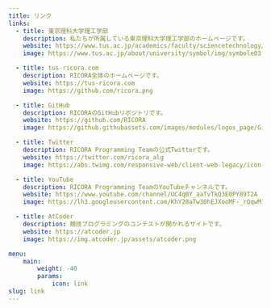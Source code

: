 ```yaml
---
title: リンク
links:
  - title: 東京理科大学理工学部
    description: 私たちが所属している東京理科大学理工学部のホームページです。
    website: https://www.tus.ac.jp/academics/faculty/sciencetechnology/
    image: https://www.tus.ac.jp/about/university/symbol/img/symbole03.jpg

  - title: tus-ricora.com
    description: RICORA全体のホームページです。
    website: https://tus-ricora.com
    image: https://github.com/ricora.png

  - title: GitHub
    description: RICORAのGitHubリポジトリです。
    website: https://github.com/RICORA
    image: https://github.githubassets.com/images/modules/logos_page/GitHub-Mark.png

  - title: Twitter
    description: RICORA Programming Teamの公式Twitterです。
    website: https://twitter.com/ricora_alg
    image: https://abs.twimg.com/responsive-web/client-web-legacy/icon-ios.b1fc7275.png

  - title: YouTube
    description: RICORA Programming TeamのYouTubeチャンネルです。
    website: https://www.youtube.com/channel/UC4qBY_aaTvTkQ3E0PY89T2A
    image: https://lh3.googleusercontent.com/KhY28aTw30hEJXooMF-_rQqwMIIqofFvasbZJtEpvlgHQwLXKP3KW0OoCTtoYpDNn_U=w128

  - title: AtCoder
    description: 競技プログラミングのコンテストが開かれるサイトです。
    website: https://atcoder.jp
    image: https://img.atcoder.jp/assets/atcoder.png

menu:
    main:
        weight: -40
        params:
            icon: link
slug: link
---
```

